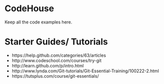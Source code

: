 CodeHouse
=========

Keep all the code examples here.

Starter Guides/ Tutorials
==========================

<ul>
  <li>https://help.github.com/categories/63/articles</li>
  <li>http://www.codeschool.com/courses/try-git</li>
  <li>http://learn.github.com/p/intro.html</li>
  <li>http://www.lynda.com/Git-tutorials/Git-Essential-Training/100222-2.html</li>
  <li>https://tutsplus.com/course/git-essentials/</li>
</ul>
